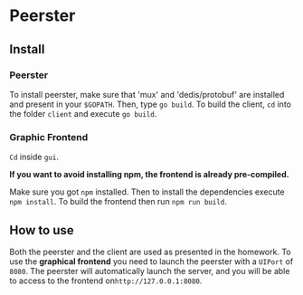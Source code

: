 # Peerster 


## Install

### Peerster

To install peerster, make sure that 'mux' and 'dedis/protobuf' are installed and present in your `$GOPATH`. Then, type `go build`. To build the client, `cd` into the folder `client` and execute `go build`.

### Graphic Frontend

`Cd` inside `gui`.

**If you want to avoid installing npm, the frontend is already pre-compiled.**

Make sure you got `npm` installed. Then to install the dependencies execute `npm install`. To build the frontend then run `npm run build`.

## How to use

Both the peerster and the client are used as presented in the homework.
To use the **graphical frontend** you need to launch the peerster with a `UIPort` of `8080`. The peerster will automatically launch the server, and you will be able to access to the frontend on`http://127.0.0.1:8080`.
